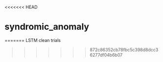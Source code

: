 <<<<<<< HEAD
# syndromic_anomaly
=======
LSTM clean trials
>>>>>>> 872c86352cb78fbc5c398d8dcc36277df04b6b07
